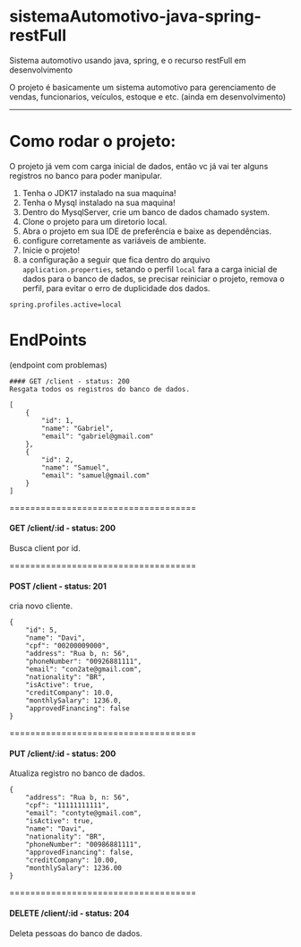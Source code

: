 # sistemaAutomotivo-java-spring-restFull
Sistema automotivo usando java, spring, e o recurso restFull em desenvolvimento

O projeto é basicamente um sistema automotivo para gerenciamento de vendas, funcionarios, veículos, estoque e etc. (ainda em desenvolvimento)

<hr>

# Como rodar o projeto:

O projeto já vem com carga inicial de dados, então vc já vai ter alguns registros no banco para poder manipular.

1. Tenha o JDK17 instalado na sua maquina!
2. Tenha o Mysql instalado na sua maquina!
3. Dentro do MysqlServer, crie um banco de dados chamado system.
4. Clone o projeto para um diretorio local.
5. Abra o projeto em sua IDE de preferência e baixe as dependências.
6. configure corretamente as variáveis de ambiente.
7. Inicie o projeto!
8. a configuração a seguir que fica dentro do arquivo `application.properties`, setando o perfil `local` fara a carga inicial de dados para o banco de dados, se precisar reiniciar o projeto, remova o perfil, para evitar o erro de duplicidade dos dados.
```
spring.profiles.active=local
```

# EndPoints

(endpoint com problemas)
```
#### GET /client - status: 200
Resgata todos os registros do banco de dados.

[
    {
        "id": 1,
        "name": "Gabriel",
        "email": "gabriel@gmail.com"
    },
    {
        "id": 2,
        "name": "Samuel",
        "email": "samuel@gmail.com"
    }
]
```

====================================

#### GET /client/:id - status: 200
Busca client por id.

====================================

#### POST /client - status: 201
cria novo cliente.
```
{
    "id": 5,
    "name": "Davi",
    "cpf": "00200009000",
    "address": "Rua b, n: 56",
    "phoneNumber": "00926881111",
    "email": "con2ate@gmail.com",
    "nationality": "BR",
    "isActive": true,
    "creditCompany": 10.0,
    "monthlySalary": 1236.0,
    "approvedFinancing": false
}
```

====================================

#### PUT /client/:id - status: 200
Atualiza registro no banco de dados.
```
{
    "address": "Rua b, n: 56",
    "cpf": "11111111111",
    "email": "contyte@gmail.com",
    "isActive": true,
    "name": "Davi",
    "nationality": "BR",
    "phoneNumber": "00986881111",
    "approvedFinancing": false,
    "creditCompany": 10.00,
    "monthlySalary": 1236.00
}
```

====================================

#### DELETE /client/:id - status: 204
Deleta pessoas do banco de dados.


